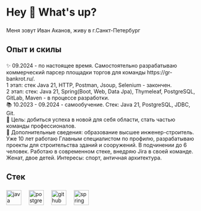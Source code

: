 <h1 align="left">Hey 👋 What's up?</h1>

###

<p align="left">Меня зовут Иван Аканов, живу в г.Санкт-Петербург</p>

###

<h2 align="left">Опыт и скилы</h2>

###

<p align="left">✨ 09.2024 - по настоящее время. Самостоятельно разрабатываю коммерческий парсер площадки торгов для команды https://gr-bankrot.ru/. <br>1 этап: стек  Java 21, HTTP, Postman, Jsoup, Selenium - закончен.<br>2 этап: cтек: Java 21, Spring(Boot, Web, Data Jpa), Thymeleaf, PostgreSQL, GitLab, Maven - в процессе разработки.<br>📚 10.2023 - 09.2024 - самообучение. Стек: Java 21, PostgreSQL, JDBC, Git.   <br>🎯 Цель: добиться успеха в новой для себя области, стать частью команды профессионалов.<br>🎲 Дополнительные сведения:  образование высшее инженер-строитель. Уже 10 лет работаю Главным специалистом по профилю, разрабатываю проекты для строительства зданий и сооружений. В подчинении до 6 человек. Работаю в современном стеке, внедряю Jira в своей команде. Женат, двое детей. Интересы: спорт, античная архитектура.</p>

###

<h2 align="left">Стек</h2>

###

<div align="left">
  <img src="https://cdn.jsdelivr.net/gh/devicons/devicon/icons/java/java-original.svg" height="40" alt="java logo"  />
  <img width="12" />
  <img src="https://cdn.jsdelivr.net/gh/devicons/devicon/icons/postgresql/postgresql-original.svg" height="40" alt="postgresql logo"  />
  <img width="12" />
  <img src="https://cdn.jsdelivr.net/gh/devicons/devicon/icons/github/github-original.svg" height="40" alt="github logo"  />
  <img width="12" />
  <img src="https://cdn.jsdelivr.net/gh/devicons/devicon/icons/spring/spring-original.svg" height="40" alt="spring logo"  />
</div>

###
